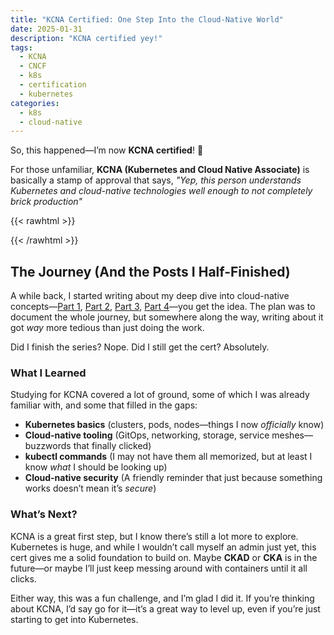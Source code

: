 ```yaml
---
title: "KCNA Certified: One Step Into the Cloud-Native World"
date: 2025-01-31
description: "KCNA certified yey!"
tags:
  - KCNA
  - CNCF
  - k8s
  - certification
  - kubernetes
categories:
  - k8s
  - cloud-native
---
```


So, this happened—I’m now **KCNA certified**! 🎉

For those unfamiliar, **KCNA (Kubernetes and Cloud Native Associate)** is basically a stamp of approval that says, _"Yep, this person understands Kubernetes and cloud-native technologies well enough to not completely brick production"_

<!--more-->

{{< rawhtml >}}

<div class="credly-badge-container">
    <div class="credly-badge-wrapper">
        <div data-iframe-width="640" data-iframe-height="250" 
             data-share-badge-id="5e030c4c-4f9f-432f-9754-b92b842eda0c" 
             data-share-badge-host="https://www.credly.com">
        </div>
        <script type="text/javascript" async src="//cdn.credly.com/assets/utilities/embed.js"></script>
    </div>
</div>
{{< /rawhtml >}}

## The Journey (And the Posts I Half-Finished)

A while back, I started writing about my deep dive into cloud-native concepts—[Part 1](../kcna-part1), [Part 2](../kcna-part2), [Part 3](../kcna-part3), [Part 4](../kcna-part4)—you get the idea. The plan was to document the whole journey, but somewhere along the way, writing about it got _way_ more tedious than just doing the work.

Did I finish the series? Nope. Did I still get the cert? Absolutely.

### What I Learned

Studying for KCNA covered a lot of ground, some of which I was already familiar with, and some that filled in the gaps:

- **Kubernetes basics** (clusters, pods, nodes—things I now _officially_ know)
- **Cloud-native tooling** (GitOps, networking, storage, service meshes—buzzwords that finally clicked)
- **kubectl commands** (I may not have them all memorized, but at least I know _what_ I should be looking up)
- **Cloud-native security** (A friendly reminder that just because something works doesn’t mean it’s _secure_)

### What’s Next?

KCNA is a great first step, but I know there’s still a lot more to explore. Kubernetes is huge, and while I wouldn’t call myself an admin just yet, this cert gives me a solid foundation to build on. Maybe **CKAD** or **CKA** is in the future—or maybe I’ll just keep messing around with containers until it all clicks.

Either way, this was a fun challenge, and I’m glad I did it. If you’re thinking about KCNA, I’d say go for it—it’s a great way to level up, even if you’re just starting to get into Kubernetes.
